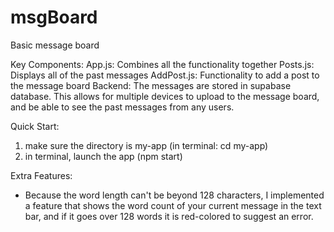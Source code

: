 # msgBoard
Basic message board


Key Components:
App.js: Combines all the functionality together
Posts.js: Displays all of the past messages
AddPost.js: Functionality to add a post to the message board
Backend: The messages are stored in supabase database. This allows for multiple devices
to upload to the message board, and be able to see the past messages from any users.

Quick Start:
1. make sure the directory is my-app (in terminal: cd my-app)
2. in terminal, launch the app (npm start)

Extra Features:
- Because the word length can't be beyond 128 characters, I implemented a feature that shows
the word count of your current message in the text bar, and if it goes over 128 words it is red-colored to suggest an error.
